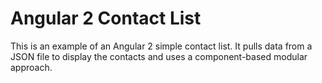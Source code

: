 # Angular 2 Contact List

This is an example of an Angular 2 simple contact list. It pulls data from a JSON file to display the contacts and uses a component-based modular approach.
